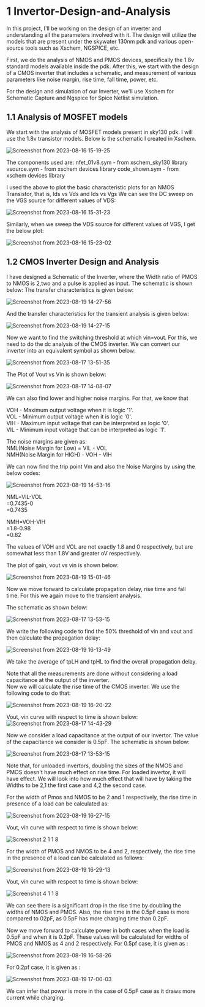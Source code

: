 # 1 Invertor-Design-and-Analysis

In this project, I'll be working on the design of an inverter and understanding all the parameters involved with it. The design will utilize the models that are present under the skywater 130nm pdk and various open-source tools such as Xschem, NGSPICE, etc.

First, we do the analysis of NMOS and PMOS devices, specifically the 1.8v standard models available inside the pdk. After this, we start with the design of a CMOS inverter that includes a schematic, and measurement of various parameters like noise margin, rise time, fall time, power, etc. 

For the design and simulation of our Inverter, we'll use Xschem for Schematic Capture and Ngspice for Spice Netlist simulation. 

## 1.1 Analysis of MOSFET models
We start with the analysis of MOSFET models present in sky130 pdk. I will use the 1.8v transistor models. Below is the schematic I created in Xschem.

![Screenshot from 2023-08-16 15-19-25](https://github.com/KushagraYADAV/Invertor-Design-and-Analysis/assets/65351472/ecb89da4-200e-4803-8b44-439e65456eb1)



The components used are:
nfet_01v8.sym - from xschem_sky130 library
vsource.sym - from xschem devices library
code_shown.sym - from xschem devices library

I used the above to plot the basic characteristic plots for an NMOS Transistor, that is, Ids vs Vds and Ids vs Vgs
We can see the DC sweep on the VGS source for different values of VDS:

![Screenshot from 2023-08-16 15-31-23](https://github.com/KushagraYADAV/Invertor-Design-and-Analysis/assets/65351472/3bed2355-5887-4dee-a8a7-a4c7e06a84ee)

Similarly, when we sweep the VDS source for different values of VGS, I get the below plot:

![Screenshot from 2023-08-16 15-23-02](https://github.com/KushagraYADAV/Invertor-Design-and-Analysis/assets/65351472/caf5a8d2-ae7b-4e48-be29-2af806ab256b)

## 1.2 CMOS Inverter Design and Analysis
I have designed a Schematic of the Inverter, where the Width ratio of PMOS to NMOS is 2,two and a pulse is applied as input. The schematic is shown below: The transfer characteristics is given below:

![Screenshot from 2023-08-19 14-27-56](https://github.com/KushagraYADAV/Invertor-Design-and-Analysis/assets/65351472/a8ed229b-75f9-4811-bfb7-47c5256ebb71)

 
And the transfer characteristics for the transient analysis is given below:

![Screenshot from 2023-08-19 14-27-15](https://github.com/KushagraYADAV/Invertor-Design-and-Analysis/assets/65351472/d5238a9c-a951-4535-bd0f-32a1bff1e24a)


Now we want to find the switching threshold at which vin=vout. For this, we need to do the dc analysis of the CMOS inverter. We can convert our inverter into an equivalent symbol as shown below: 

![Screenshot from 2023-08-17 13-51-35](https://github.com/KushagraYADAV/Invertor-Design-and-Analysis/assets/65351472/b4a3f545-cf75-4480-a961-53733e1836b3)

The Plot of Vout vs Vin is shown below:

![Screenshot from 2023-08-17 14-08-07](https://github.com/KushagraYADAV/Invertor-Design-and-Analysis/assets/65351472/9b803f96-875e-4a45-b27b-4cd1b54c581d)

We can also find lower and higher noise margins. For that, we know that

VOH - Maximum output voltage when it is logic '1'.   
VOL - Minimum output voltage when it is logic '0'.   
VIH - Maximum input voltage that can be interpreted as logic '0'.  
VIL - Minimum input voltage that can be interpreted as logic '1'.  

The noise margins are given as:    
NML(Noise Margin for Low) = VIL - VOL      
NMH(Noise Margin for HIGH) - VOH - VIH     

We can now find the trip point Vm and also the Noise Margins by using the below codes:

![Screenshot from 2023-08-19 14-53-16](https://github.com/KushagraYADAV/Invertor-Design-and-Analysis/assets/65351472/f1073a36-8b22-4d6b-940e-6c0873a1d121)

NML=VIL-VOL  
   =0.7435-0  
   =0.7435   

NMH=VOH-VIH   
   =1.8-0.98   
   =0.82    

The values of VOH and VOL are not exactly 1.8 and 0 respectively, but are somewhat less than 1.8V and greater oV respectively.    

The plot of gain, vout vs vin is shown below:

![Screenshot from 2023-08-19 15-01-46](https://github.com/KushagraYADAV/Invertor-Design-and-Analysis/assets/65351472/e40a2160-7890-4c51-8912-b9b6e52da066)


Now we move forward to calculate propagation delay, rise time and fall time. For this we again move to the transient analysis. 

The schematic as shown below:  

![Screenshot from 2023-08-17 13-53-15](https://github.com/KushagraYADAV/Invertor-Design-and-Analysis/assets/65351472/b7f202d5-4d3e-46cd-95a5-9f2105ef6cc7)


We write the following code to find the 50% threshold of vin and vout and then calculate the propagation delay:

![Screenshot from 2023-08-19 16-13-49](https://github.com/KushagraYADAV/Invertor-Design-and-Analysis/assets/65351472/2f58af8f-c673-4324-8d29-bf1be83792fc)

We take the average of tpLH and tpHL to find the overall propagation delay.    

Note that all the measurements are done without considering a load capacitance at the output of the inverter.    
Now we will calculate the rise time of the CMOS inverter. We use the following code to do that:   

![Screenshot from 2023-08-19 16-20-22](https://github.com/KushagraYADAV/Invertor-Design-and-Analysis/assets/65351472/b81af859-7d31-4b3c-bbc9-b45af1651e1d)

Vout, vin curve with respect to time is shown below:   
![Screenshot from 2023-08-17 14-43-29](https://github.com/KushagraYADAV/Invertor-Design-and-Analysis/assets/65351472/fea59d97-342f-4bfc-920a-cc4dc648976a)


Now we consider a load capacitance at the output of our invertor. The value of the capacitance we consider is 0.5pF. The schematic is shown below: 

![Screenshot from 2023-08-17 13-53-15](https://github.com/KushagraYADAV/Invertor-Design-and-Analysis/assets/65351472/c30feaf9-fb80-4858-893b-0797fd3c4ab7)


Note that, for unloaded invertors, doubling the sizes of the NMOS and PMOS doesn't have much effect on rise time. For loaded invertor, it will have effect. We will look into how much effect that 
will have by taking the Widths to be 2,1 the first case and 4,2 the second case.

For the width of Pmos and NMOS to be 2 and 1 respectively, the rise time in presence of a load can be calculated as: 

![Screenshot from 2023-08-19 16-27-15](https://github.com/KushagraYADAV/Invertor-Design-and-Analysis/assets/65351472/ebf5433a-7793-416e-aff5-c7463b64746e)

Vout, vin curve with respect to time is shown below:   

![Screenshot 2 1  1 8](https://github.com/KushagraYADAV/Invertor-Design-and-Analysis/assets/65351472/8f758dd4-5437-4389-956c-574ce147c4e3)


For the width of PMOS and NMOS to be 4 and 2, respectively, the rise time in the presence of a load can be calculated as follows: 

![Screenshot from 2023-08-19 16-29-13](https://github.com/KushagraYADAV/Invertor-Design-and-Analysis/assets/65351472/059e094b-cd04-4940-9b21-fafea664263f)


Vout, vin curve with respect to time is shown below:  

![Screenshot 4 1 1 8](https://github.com/KushagraYADAV/Invertor-Design-and-Analysis/assets/65351472/7e9b5c5c-0f71-4641-bcae-dc7782f3f90f)


We can see there is a significant drop in the rise time by doubling the widths of NMOS and PMOS. Also, the rise time in the 0.5pF case is more compared to 02pF, as 0.5pF has more charging time
than 0.2pF.

Now we move forward to calculate power in both cases when the load is 0.5pF and when it is 0.2pF. These values will be calculated for widths of PMOS and NMOS as 4 and 2 respectively. 
For 0.5pf case, it is given as : 

![Screenshot from 2023-08-19 16-58-26](https://github.com/KushagraYADAV/Invertor-Design-and-Analysis/assets/65351472/6056ab27-8467-458f-973b-f709cde235e5)


For 0.2pf case, it is given as : 

![Screenshot from 2023-08-19 17-00-03](https://github.com/KushagraYADAV/Invertor-Design-and-Analysis/assets/65351472/3b07b30c-29b1-4aec-8ab3-d4f4a300fb14)

We can infer that power is more in the case of 0.5pF case as it draws more current while charging. 























 

